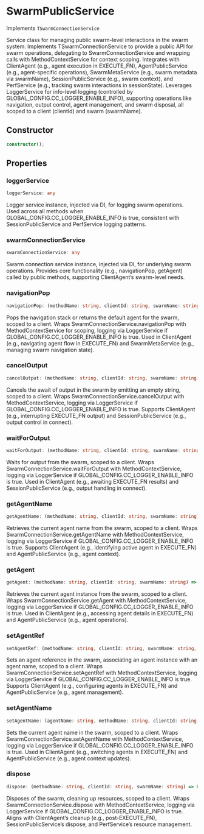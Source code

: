 # SwarmPublicService

Implements `TSwarmConnectionService`

Service class for managing public swarm-level interactions in the swarm system.
Implements TSwarmConnectionService to provide a public API for swarm operations, delegating to SwarmConnectionService and wrapping calls with MethodContextService for context scoping.
Integrates with ClientAgent (e.g., agent execution in EXECUTE_FN), AgentPublicService (e.g., agent-specific operations), SwarmMetaService (e.g., swarm metadata via swarmName), SessionPublicService (e.g., swarm context), and PerfService (e.g., tracking swarm interactions in sessionState).
Leverages LoggerService for info-level logging (controlled by GLOBAL_CONFIG.CC_LOGGER_ENABLE_INFO), supporting operations like navigation, output control, agent management, and swarm disposal, all scoped to a client (clientId) and swarm (swarmName).

## Constructor

```ts
constructor();
```

## Properties

### loggerService

```ts
loggerService: any
```

Logger service instance, injected via DI, for logging swarm operations.
Used across all methods when GLOBAL_CONFIG.CC_LOGGER_ENABLE_INFO is true, consistent with SessionPublicService and PerfService logging patterns.

### swarmConnectionService

```ts
swarmConnectionService: any
```

Swarm connection service instance, injected via DI, for underlying swarm operations.
Provides core functionality (e.g., navigationPop, getAgent) called by public methods, supporting ClientAgent’s swarm-level needs.

### navigationPop

```ts
navigationPop: (methodName: string, clientId: string, swarmName: string) => Promise<string>
```

Pops the navigation stack or returns the default agent for the swarm, scoped to a client.
Wraps SwarmConnectionService.navigationPop with MethodContextService for scoping, logging via LoggerService if GLOBAL_CONFIG.CC_LOGGER_ENABLE_INFO is true.
Used in ClientAgent (e.g., navigating agent flow in EXECUTE_FN) and SwarmMetaService (e.g., managing swarm navigation state).

### cancelOutput

```ts
cancelOutput: (methodName: string, clientId: string, swarmName: string) => Promise<void>
```

Cancels the await of output in the swarm by emitting an empty string, scoped to a client.
Wraps SwarmConnectionService.cancelOutput with MethodContextService, logging via LoggerService if GLOBAL_CONFIG.CC_LOGGER_ENABLE_INFO is true.
Supports ClientAgent (e.g., interrupting EXECUTE_FN output) and SessionPublicService (e.g., output control in connect).

### waitForOutput

```ts
waitForOutput: (methodName: string, clientId: string, swarmName: string) => Promise<string>
```

Waits for output from the swarm, scoped to a client.
Wraps SwarmConnectionService.waitForOutput with MethodContextService, logging via LoggerService if GLOBAL_CONFIG.CC_LOGGER_ENABLE_INFO is true.
Used in ClientAgent (e.g., awaiting EXECUTE_FN results) and SessionPublicService (e.g., output handling in connect).

### getAgentName

```ts
getAgentName: (methodName: string, clientId: string, swarmName: string) => Promise<string>
```

Retrieves the current agent name from the swarm, scoped to a client.
Wraps SwarmConnectionService.getAgentName with MethodContextService, logging via LoggerService if GLOBAL_CONFIG.CC_LOGGER_ENABLE_INFO is true.
Supports ClientAgent (e.g., identifying active agent in EXECUTE_FN) and AgentPublicService (e.g., agent context).

### getAgent

```ts
getAgent: (methodName: string, clientId: string, swarmName: string) => Promise<IAgent>
```

Retrieves the current agent instance from the swarm, scoped to a client.
Wraps SwarmConnectionService.getAgent with MethodContextService, logging via LoggerService if GLOBAL_CONFIG.CC_LOGGER_ENABLE_INFO is true.
Used in ClientAgent (e.g., accessing agent details in EXECUTE_FN) and AgentPublicService (e.g., agent operations).

### setAgentRef

```ts
setAgentRef: (methodName: string, clientId: string, swarmName: string, agentName: string, agent: IAgent) => Promise<void>
```

Sets an agent reference in the swarm, associating an agent instance with an agent name, scoped to a client.
Wraps SwarmConnectionService.setAgentRef with MethodContextService, logging via LoggerService if GLOBAL_CONFIG.CC_LOGGER_ENABLE_INFO is true.
Supports ClientAgent (e.g., configuring agents in EXECUTE_FN) and AgentPublicService (e.g., agent management).

### setAgentName

```ts
setAgentName: (agentName: string, methodName: string, clientId: string, swarmName: string) => Promise<void>
```

Sets the current agent name in the swarm, scoped to a client.
Wraps SwarmConnectionService.setAgentName with MethodContextService, logging via LoggerService if GLOBAL_CONFIG.CC_LOGGER_ENABLE_INFO is true.
Used in ClientAgent (e.g., switching agents in EXECUTE_FN) and AgentPublicService (e.g., agent context updates).

### dispose

```ts
dispose: (methodName: string, clientId: string, swarmName: string) => Promise<void>
```

Disposes of the swarm, cleaning up resources, scoped to a client.
Wraps SwarmConnectionService.dispose with MethodContextService, logging via LoggerService if GLOBAL_CONFIG.CC_LOGGER_ENABLE_INFO is true.
Aligns with ClientAgent’s cleanup (e.g., post-EXECUTE_FN), SessionPublicService’s dispose, and PerfService’s resource management.

